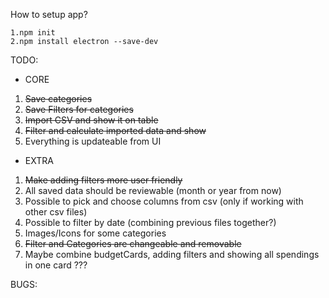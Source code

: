 How to setup app?

```
1.npm init
2.npm install electron --save-dev
```

TODO:

- CORE

1. ~~Save categories~~
2. ~~Save Filters for categories~~
3. ~~Import CSV and show it on table~~
4. ~~Filter and calculate imported data and show~~
5. Everything is updateable from UI

- EXTRA

1. ~~Make adding filters more user friendly~~
2. All saved data should be reviewable (month or year from now)
3. Possible to pick and choose columns from csv (only if working with other csv files)
4. Possible to filter by date (combining previous files together?)
5. Images/Icons for some categories
6. ~~Filter and Categories are changeable and removable~~
7. Maybe combine budgetCards, adding filters and showing all spendings in one card ???

BUGS:
